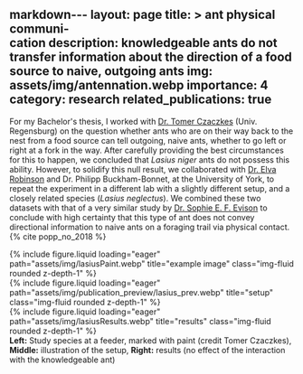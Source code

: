 markdown---
layout: page
title: >
ant physical communi-\
cation
description: knowledgeable ants do not transfer information about the direction of a food source to naive, outgoing ants
img: assets/img/antennation.webp
importance: 4
category: research
related_publications: true
---

For my Bachelor's thesis, I worked with [Dr. Tomer Czaczkes](https://www.animal-economics.com/) (Univ. Regensburg) on the question whether ants who are on their way back to the nest from a food source can tell outgoing, naive ants, whether to go left or right at a fork in the way. After carefully providing the best circumstances for this to happen, we concluded that _Lasius niger_ ants do not possess this ability. However, to solidify this null result, we collaborated with [Dr. Elva Robinson](https://www.york.ac.uk/biology/research/ecology-evolution/elva-robinson/) and Dr. Philipp Buckham-Bonnet, at the University of York, to repeat the experiment in a different lab with a slightly different setup, and a closely related species (_Lasius neglectus_). We combined these two datasets with that of a very similar study by [Dr. Sophie E. F. Evison](https://www.nottingham.ac.uk/life-sciences/people/sophie.evison) to conclude with high certainty that this type of ant does not convey directional information to naive ants on a foraging trail via physical contact.
{% cite popp_no_2018 %}

<div class="row">
    <div class="col-sm mt-3 mt-md-0">
        {% include figure.liquid loading="eager" path="assets/img/lasiusPaint.webp" title="example image" class="img-fluid rounded z-depth-1" %}
    </div>
    <div class="col-sm mt-3 mt-md-0">
        {% include figure.liquid loading="eager" path="assets/img/publication_preview/lasius_prev.webp" title="setup" class="img-fluid rounded z-depth-1" %}
    </div>
    <div class="col-sm mt-3 mt-md-0">
        {% include figure.liquid loading="eager" path="assets/img/lasiusResults.webp" title="results" class="img-fluid rounded z-depth-1" %}
    </div>
</div>
<div class="caption">
    <strong>Left:</strong> Study species at a feeder, marked with paint (credit Tomer Czaczkes), <strong>Middle:</strong> illustration of the setup, <strong>Right:</strong> results (no effect of the interaction with the knowledgeable ant)
</div>
